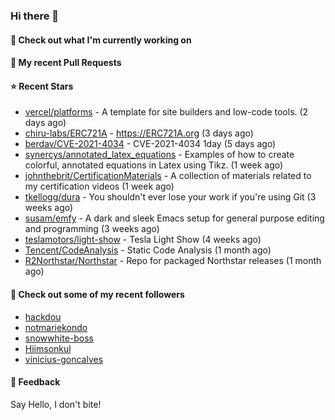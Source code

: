 ### Hi there 👋

#### 👷 Check out what I'm currently working on

#### 🔨 My recent Pull Requests


#### ⭐ Recent Stars

- [vercel/platforms](https://github.com/vercel/platforms) - A template for site builders and low-code tools. (2 days ago)
- [chiru-labs/ERC721A](https://github.com/chiru-labs/ERC721A) - https://ERC721A.org (3 days ago)
- [berdav/CVE-2021-4034](https://github.com/berdav/CVE-2021-4034) - CVE-2021-4034 1day (5 days ago)
- [synercys/annotated_latex_equations](https://github.com/synercys/annotated_latex_equations) - Examples of how to create colorful, annotated equations in Latex using Tikz. (1 week ago)
- [johnthebrit/CertificationMaterials](https://github.com/johnthebrit/CertificationMaterials) - A collection of materials related to my certification videos (1 week ago)
- [tkellogg/dura](https://github.com/tkellogg/dura) - You shouldn&#39;t ever lose your work if you&#39;re using Git (3 weeks ago)
- [susam/emfy](https://github.com/susam/emfy) - A dark and sleek Emacs setup for general purpose editing and programming (3 weeks ago)
- [teslamotors/light-show](https://github.com/teslamotors/light-show) - Tesla Light Show (4 weeks ago)
- [Tencent/CodeAnalysis](https://github.com/Tencent/CodeAnalysis) - Static Code Analysis (1 month ago)
- [R2Northstar/Northstar](https://github.com/R2Northstar/Northstar) - Repo for packaged Northstar releases (1 month ago)

#### 👯 Check out some of my recent followers

- [hackdou](https://github.com/hackdou)
- [notmariekondo](https://github.com/notmariekondo)
- [snowwhite-boss](https://github.com/snowwhite-boss)
- [Hiimsonkul](https://github.com/Hiimsonkul)
- [vinicius-goncalves](https://github.com/vinicius-goncalves)

#### 💬 Feedback

Say Hello, I don't bite!
